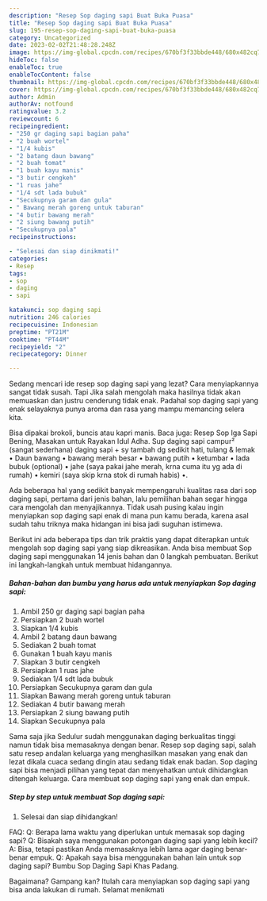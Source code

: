 ```yaml
---
description: "Resep Sop daging sapi Buat Buka Puasa"
title: "Resep Sop daging sapi Buat Buka Puasa"
slug: 195-resep-sop-daging-sapi-buat-buka-puasa
category: Uncategorized
date: 2023-02-02T21:48:28.248Z
image: https://img-global.cpcdn.com/recipes/670bf3f33bbde448/680x482cq70/sop-daging-sapi-foto-resep-utama.jpg
hideToc: false
enableToc: true
enableTocContent: false
thumbnail: https://img-global.cpcdn.com/recipes/670bf3f33bbde448/680x482cq70/sop-daging-sapi-foto-resep-utama.jpg
cover: https://img-global.cpcdn.com/recipes/670bf3f33bbde448/680x482cq70/sop-daging-sapi-foto-resep-utama.jpg
author: Admin
authorAv: notfound
ratingvalue: 3.2
reviewcount: 6
recipeingredient:
- "250 gr daging sapi bagian paha"
- "2 buah wortel"
- "1/4 kubis"
- "2 batang daun bawang"
- "2 buah tomat"
- "1 buah kayu manis"
- "3 butir cengkeh"
- "1 ruas jahe"
- "1/4 sdt lada bubuk"
- "Secukupnya garam dan gula"
- " Bawang merah goreng untuk taburan"
- "4 butir bawang merah"
- "2 siung bawang putih"
- "Secukupnya pala"
recipeinstructions:

- "Selesai dan siap dinikmati!"
categories:
- Resep
tags:
- sop
- daging
- sapi

katakunci: sop daging sapi 
nutrition: 246 calories
recipecuisine: Indonesian
preptime: "PT21M"
cooktime: "PT44M"
recipeyield: "2"
recipecategory: Dinner

---
```



Sedang mencari ide resep sop daging sapi yang lezat? Cara menyiapkannya sangat tidak susah. Tapi Jika salah mengolah maka hasilnya tidak akan memuaskan dan justru cenderung tidak enak. Padahal sop daging sapi yang enak selayaknya punya aroma dan rasa yang mampu memancing selera kita.


Bisa dipakai brokoli, buncis atau kapri manis. Baca juga: Resep Sop Iga Sapi Bening, Masakan untuk Rayakan Idul Adha. Sup daging sapi campur² (sangat sederhana) daging sapi + sy tambah dg sedikit hati, tulang &amp; lemak • Daun bawang • bawang merah besar • bawang putih • ketumbar • lada bubuk (optional) • jahe (saya pakai jahe merah, krna cuma itu yg ada di rumah) • kemiri (saya skip krna stok di rumah habis) •.

Ada beberapa hal yang sedikit banyak mempengaruhi kualitas rasa dari sop daging sapi, pertama dari jenis bahan, lalu pemilihan bahan segar hingga cara mengolah dan menyajikannya. Tidak usah pusing kalau ingin menyiapkan sop daging sapi enak di mana pun kamu berada, karena asal sudah tahu triknya maka hidangan ini bisa jadi suguhan istimewa.


Berikut ini ada beberapa tips dan trik praktis yang dapat diterapkan untuk mengolah sop daging sapi yang siap dikreasikan. Anda bisa membuat Sop daging sapi menggunakan 14 jenis bahan dan 0 langkah pembuatan. Berikut ini langkah-langkah untuk membuat hidangannya.

<!--inarticleads1-->

##### Bahan-bahan dan bumbu yang harus ada untuk menyiapkan Sop daging sapi:

1. Ambil 250 gr daging sapi bagian paha
1. Persiapkan 2 buah wortel
1. Siapkan 1/4 kubis
1. Ambil 2 batang daun bawang
1. Sediakan 2 buah tomat
1. Gunakan 1 buah kayu manis
1. Siapkan 3 butir cengkeh
1. Persiapkan 1 ruas jahe
1. Sediakan 1/4 sdt lada bubuk
1. Persiapkan Secukupnya garam dan gula
1. Siapkan  Bawang merah goreng untuk taburan
1. Sediakan 4 butir bawang merah
1. Persiapkan 2 siung bawang putih
1. Siapkan Secukupnya pala


Sama saja jika Sedulur sudah menggunakan daging berkualitas tinggi namun tidak bisa memasaknya dengan benar. Resep sop daging sapi, salah satu resep andalan keluarga yang menghasilkan masakan yang enak dan lezat dikala cuaca sedang dingin atau sedang tidak enak badan. Sop daging sapi bisa menjadi pilihan yang tepat dan menyehatkan untuk dihidangkan ditengah keluarga. Cara membuat sop daging sapi yang enak dan empuk. 

<!--inarticleads2-->

##### Step by step untuk membuat Sop daging sapi:


1. Selesai dan siap dihidangkan!

FAQ: Q: Berapa lama waktu yang diperlukan untuk memasak sop daging sapi? Q: Bisakah saya menggunakan potongan daging sapi yang lebih kecil? A: Bisa, tetapi pastikan Anda memasaknya lebih lama agar daging benar-benar empuk. Q: Apakah saya bisa menggunakan bahan lain untuk sop daging sapi? Bumbu Sop Daging Sapi Khas Padang. 

Bagaimana? Gampang kan? Itulah cara menyiapkan sop daging sapi yang bisa anda lakukan di rumah. Selamat menikmati

